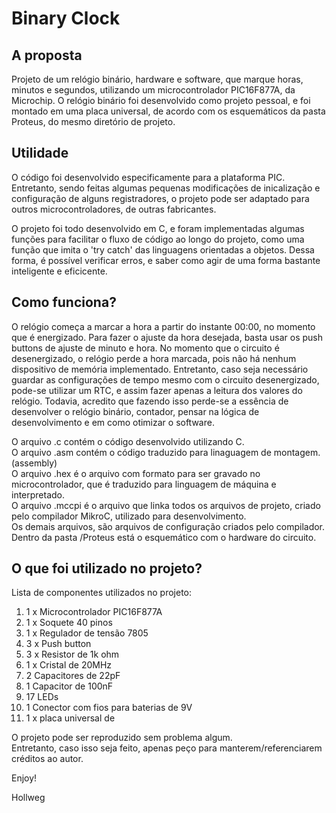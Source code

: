 # Binary Clock

## A proposta

Projeto de um relógio binário, hardware e software, que marque horas, minutos e segundos, utilizando um microcontrolador PIC16F877A, da Microchip. O relógio binário foi desenvolvido como projeto pessoal, e foi montado em uma placa universal, de acordo com os esquemáticos da pasta Proteus, do mesmo diretório de projeto.

## Utilidade

O código foi desenvolvido especificamente para a plataforma PIC. Entretanto, sendo feitas algumas pequenas modificações de inicalização e configuração de alguns registradores, o projeto pode ser adaptado para outros microcontroladores, de outras fabricantes. 

O projeto foi todo desenvolvido em C, e foram implementadas algumas funções para facilitar o fluxo de código ao longo do projeto, como uma função que imita o 'try catch' das linguagens orientadas a objetos. Dessa forma, é possível verificar erros, e saber como agir de uma forma bastante inteligente e eficicente.

## Como funciona?

O relógio começa a marcar a hora a partir do instante 00:00, no momento que é energizado. Para fazer o ajuste da hora desejada, basta usar os push buttons de ajuste de minuto e hora. No momento que o circuito é desenergizado, o relógio perde a hora marcada, pois não há nenhum dispositivo de memória implementado. Entretanto, caso seja necessário guardar as configurações de tempo mesmo com o circuito desenergizado, pode-se utilizar um RTC, e assim fazer apenas a leitura dos valores do relógio. Todavia, acredito que fazendo isso perde-se a essência de desenvolver o relógio binário, contador, pensar na lógica de desenvolvimento e em como otimizar o software.

O arquivo .c contém o código desenvolvido utilizando C. </br>
O arquivo .asm contém o código traduzido para linaguagem de montagem. (assembly) </br>
O arquivo .hex é o arquivo com formato para ser gravado no microcontrolador, que é traduzido para linguagem de máquina e interpretado. </br>
O arquivo .mccpi é o arquivo que linka todos os arquivos de projeto, criado pelo compilador MikroC, utilizado para desenvolvimento. </br>
Os demais arquivos, são arquivos de configuração criados pelo compilador. </br>
Dentro da pasta /Proteus está o esquemático com o hardware do circuito.

## O que foi utilizado no projeto?

Lista de componentes utilizados no projeto:

1. 1 x Microcontrolador PIC16F877A <br>
2. 1 x Soquete 40 pinos </br>
3. 1 x Regulador de tensão 7805 </br>
4. 3 x Push button </br>
5. 3 x Resistor de 1k ohm </br>
6. 1 x Cristal de 20MHz  </br>
7. 2 Capacitores de 22pF </br>
8. 1 Capacitor de 100nF </br>
9. 17 LEDs </br>
10. 1 Conector com fios para baterias de 9V
11. 1 x placa universal de

O projeto pode ser reproduzido sem problema algum. </br>
Entretanto, caso isso seja feito, apenas peço para manterem/referenciarem créditos ao autor.

Enjoy!

Hollweg

